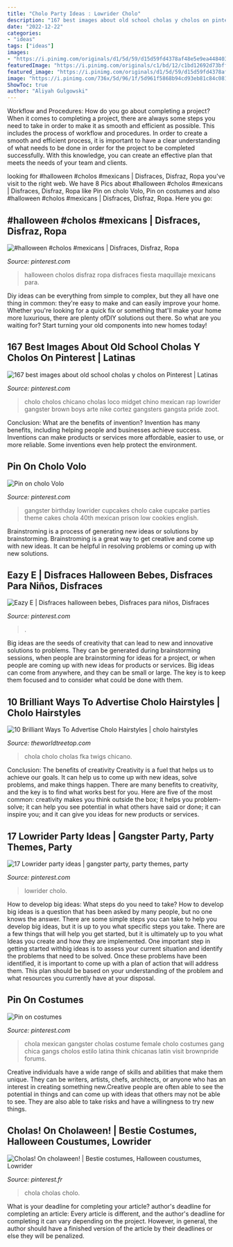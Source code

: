 ```yaml
---
title: "Cholo Party Ideas : Lowrider Cholo"
description: "167 best images about old school cholas y cholos on pinterest"
date: "2022-12-22"
categories:
- "ideas"
tags: ["ideas"]
images:
- "https://i.pinimg.com/originals/d1/5d/59/d15d59fd4378af48e5e9ea4484037a37.jpg"
featuredImage: "https://i.pinimg.com/originals/c1/bd/12/c1bd12692d73bffd093686bb241821e9.jpg"
featured_image: "https://i.pinimg.com/originals/d1/5d/59/d15d59fd4378af48e5e9ea4484037a37.jpg"
image: "https://i.pinimg.com/736x/5d/96/1f/5d961f5868b94cd93eb81c84c081cfca--mexicans-halloween.jpg"
ShowToc: true
author: "Aliyah Gulgowski"
---
```



Workflow and Procedures: How do you go about completing a project?
When it comes to completing a project, there are always some steps you need to take in order to make it as smooth and efficient as possible. This includes the process of workflow and procedures. In order to create a smooth and efficient process, it is important to have a clear understanding of what needs to be done in order for the project to be completed successfully. With this knowledge, you can create an effective plan that meets the needs of your team and clients.

	

		
looking for #halloween #cholos #mexicans | Disfraces, Disfraz, Ropa you've visit to the right web. We have 8 Pics about #halloween #cholos #mexicans | Disfraces, Disfraz, Ropa like Pin on cholo Volo, Pin on costumes and also #halloween #cholos #mexicans | Disfraces, Disfraz, Ropa. Here you go:
		
    
## #halloween #cholos #mexicans | Disfraces, Disfraz, Ropa

<img loading=lazy src="https://i.pinimg.com/736x/5d/96/1f/5d961f5868b94cd93eb81c84c081cfca--mexicans-halloween.jpg" onerror="this.onerror=null;this.src='https://tse2.mm.bing.net/th?id=OIP.-RgxvS1CnwOGRKSkZ9U_qAHaJ3&amp;pid=15.1';" alt="#halloween #cholos #mexicans | Disfraces, Disfraz, Ropa">

_Source: pinterest.com_

>halloween cholos disfraz ropa disfraces fiesta maquillaje mexicans para. 

	

Diy ideas can be everything from simple to complex, but they all have one thing in common: they're easy to make and can easily improve your home. Whether you're looking for a quick fix or something that'll make your home more luxurious, there are plenty ofDIY solutions out there. So what are you waiting for? Start turning your old components into new homes today!

    
## 167 Best Images About Old School Cholas Y Cholos On Pinterest | Latinas

<img loading=lazy src="https://s-media-cache-ak0.pinimg.com/736x/7d/38/9e/7d389e3ac8e013019dee2996a31bc719--cholo-style-hispanic-men.jpg" onerror="this.onerror=null;this.src='https://tse1.mm.bing.net/th?id=OIP.YPNTCDtDPCTjPEfDUOb-oQAAAA&amp;pid=15.1';" alt="167 best images about old school cholas y cholos on Pinterest | Latinas">

_Source: pinterest.com_

>cholo cholos chicano cholas loco midget chino mexican rap lowrider gangster brown boys arte nike cortez gangsters gangsta pride zoot. 

	

Conclusion: What are the benefits of invention?
Invention has many benefits, including helping people and businesses achieve success. Inventions can make products or services more affordable, easier to use, or more reliable. Some inventions even help protect the environment.

    
## Pin On Cholo Volo

<img loading=lazy src="https://i.pinimg.com/originals/d1/5d/59/d15d59fd4378af48e5e9ea4484037a37.jpg" onerror="this.onerror=null;this.src='https://tse2.mm.bing.net/th?id=OIP.DbclUCjY6ZnvwXZMbQBsMgHaFj&amp;pid=15.1';" alt="Pin on cholo Volo">

_Source: pinterest.com_

>gangster birthday lowrider cupcakes cholo cake cupcake parties theme cakes chola 40th mexican prison low cookies english. 

	

Brainstroming is a process of generating new ideas or solutions by brainstorming. Brainstroming is a great way to get creative and come up with new ideas. It can be helpful in resolving problems or coming up with new solutions.

    
## Eazy E | Disfraces Halloween Bebes, Disfraces Para Niños, Disfraces

<img loading=lazy src="https://i.pinimg.com/originals/02/ab/e4/02abe494b658d4db23579b1a9cb535d2.jpg" onerror="this.onerror=null;this.src='https://tse2.mm.bing.net/th?id=OIP.gcxBvmbILRZPaV7S0Xst3wHaJ4&amp;pid=15.1';" alt="Eazy E | Disfraces halloween bebes, Disfraces para niños, Disfraces">

_Source: pinterest.com_

>. 

	

Big ideas are the seeds of creativity that can lead to new and innovative solutions to problems. They can be generated during brainstorming sessions, when people are brainstorming for ideas for a project, or when people are coming up with new ideas for products or services. Big ideas can come from anywhere, and they can be small or large. The key is to keep them focused and to consider what could be done with them.

    
## 10 Brilliant Ways To Advertise Cholo Hairstyles | Cholo Hairstyles

<img loading=lazy src="https://theworldtreetop.com/wp-content/uploads/sites/265/2020/10/da8d853539f1763dec82bd28f1caacee-chola-girl-fw-.jpg" onerror="this.onerror=null;this.src='https://tse1.mm.bing.net/th?id=OIP.8XsfmRrDgRqUwaQNaHlnBQHaMr&amp;pid=15.1';" alt="10 Brilliant Ways To Advertise Cholo Hairstyles | cholo hairstyles">

_Source: theworldtreetop.com_

>chola cholo cholas fka twigs chicano. 

	

Conclusion: The benefits of creativity
Creativity is a fuel that helps us to achieve our goals. It can help us to come up with new ideas, solve problems, and make things happen. There are many benefits to creativity, and the key is to find what works best for you. Here are five of the most common: creativity makes you think outside the box; it helps you problem-solve; it can help you see potential in what others have said or done; it can inspire you; and it can give you ideas for new products or services.

    
## 17 Lowrider Party Ideas | Gangster Party, Party Themes, Party

<img loading=lazy src="https://i.pinimg.com/474x/a5/37/05/a537053e2200961d636b92534bb11772.jpg" onerror="this.onerror=null;this.src='https://tse2.mm.bing.net/th?id=OIP._yKoORXLA2lPwd_1_Q8p5gAAAA&amp;pid=15.1';" alt="17 Lowrider party ideas | gangster party, party themes, party">

_Source: pinterest.com_

>lowrider cholo. 

	

How to develop big ideas: What steps do you need to take?
How to develop big ideas is a question that has been asked by many people, but no one knows the answer. There are some simple steps you can take to help you develop big ideas, but it is up to you what specific steps you take. There are a few things that will help you get started, but it is ultimately up to you what Ideas you create and how they are implemented.
One important step in getting started withbig ideas is to assess your current situation and identify the problems that need to be solved. Once these problems have been identified, it is important to come up with a plan of action that will address them. This plan should be based on your understanding of the problem and what resources you currently have at your disposal.

    
## Pin On Costumes

<img loading=lazy src="https://i.pinimg.com/736x/e4/b5/1f/e4b51f59167f2dffc4b33ac6fe71b772--chola-girl-chola-costume.jpg" onerror="this.onerror=null;this.src='https://tse1.mm.bing.net/th?id=OIP.oVhoKFt5Wo08EAw8b6wNwAAAAA&amp;pid=15.1';" alt="Pin on costumes">

_Source: pinterest.com_

>chola mexican gangster cholas costume female cholo costumes gang chica gangs cholos estilo latina think chicanas latin visit brownpride forums. 

	

Creative individuals have a wide range of skills and abilities that make them unique. They can be writers, artists, chefs, architects, or anyone who has an interest in creating something new.Creative people are often able to see the potential in things and can come up with ideas that others may not be able to see. They are also able to take risks and have a willingness to try new things.

    
## Cholas! On Cholaween! | Bestie Costumes, Halloween Coustumes, Lowrider

<img loading=lazy src="https://i.pinimg.com/originals/c1/bd/12/c1bd12692d73bffd093686bb241821e9.jpg" onerror="this.onerror=null;this.src='https://tse4.mm.bing.net/th?id=OIP.Tw0f6zdOlnaXGNV3iiJ_6gHaNJ&amp;pid=15.1';" alt="Cholas! On cholaween! | Bestie costumes, Halloween coustumes, Lowrider">

_Source: pinterest.fr_

>chola cholas cholo. 

	

What is your deadline for completing your article?
author's deadline for completing an article:
Every article is different, and the author's deadline for completing it can vary depending on the project. However, in general, the author should have a finished version of the article by their deadlines or else they will be penalized.

